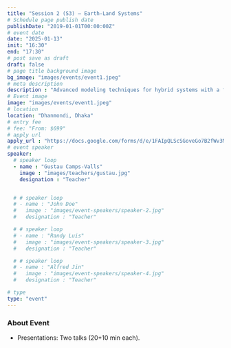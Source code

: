 ```yaml
---
title: "Session 2 (S3) – Earth-Land Systems"
# Schedule page publish date
publishDate: "2019-01-01T00:00:00Z"
# event date
date: "2025-01-13"
init: "16:30"
end: "17:30"
# post save as draft
draft: false
# page title background image
bg_image: "images/events/event1.jpeg"
# meta description
description : "Advanced modeling techniques for hybrid systems with a focus on integration and causality in diverse datasets."
# Event image
image: "images/events/event1.jpeg"
# location
location: "Dhanmondi, Dhaka"
# entry fee
# fee: "From: $699"
# apply url
apply_url : "https://docs.google.com/forms/d/e/1FAIpQLScSGoveGo7B2fWv3MPtApGEqtTIXkAM0ROHfgKbl-Henj83Fw/viewform"
# event speaker
speaker:
  # speaker loop
  - name : "Gustau Camps-Valls"
    image : "images/teachers/gustau.jpg"
    designation : "Teacher"


  # # speaker loop
  # - name : "John Doe"
  #   image : "images/event-speakers/speaker-2.jpg"
  #   designation : "Teacher"

  # # speaker loop
  # - name : "Randy Luis"
  #   image : "images/event-speakers/speaker-3.jpg"
  #   designation : "Teacher"

  # # speaker loop
  # - name : "Alfred Jin"
  #   image : "images/event-speakers/speaker-4.jpg"
  #   designation : "Teacher"

# type
type: "event"
---
```


### About Event

- Presentations: Two talks (20+10 min each).